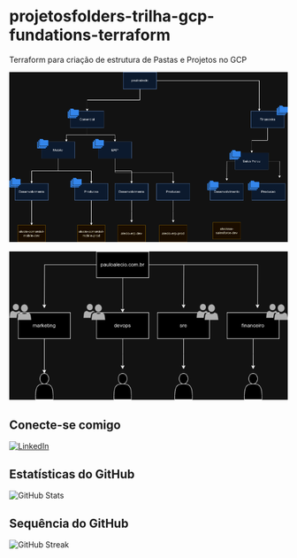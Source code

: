 # projetosfolders-trilha-gcp-fundations-terraform
Terraform para criação de estrutura de Pastas e Projetos no GCP



![Organização-GCP](https://github.com/PauloAlecio/projetosfolders-trilha-gcp-fundations-terraform/blob/main/assets/organizacao-gcp.png)


![Grupos-GCP](https://github.com/PauloAlecio/projetosfolders-trilha-gcp-fundations-terraform/blob/main/assets/organizacao_grupos_gcp.png)





## Conecte-se comigo
[![LinkedIn](https://img.shields.io/badge/LinkedIn-000?style=for-the-badge&logo=linkedin&logoColor=4f0000)](https://www.linkedin.com/in/paulo-alécio-da-silva/)

## Estatísticas do GitHub
![GitHub Stats](https://github-readme-stats.vercel.app/api?username=PauloAlecio&locale=pt-BR&theme=shadow_red&show_icons=true)

## Sequência do GitHub
![GitHub Streak](https://streak-stats.demolab.com/?user=PauloAlecio&locale=pt-BR&theme=shadow_red)